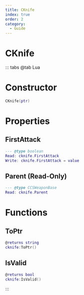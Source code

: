 ```yaml
---
title: CKnife
index: true
order: 2
category:
  - Guide
---
```


# CKnife

::: tabs
@tab Lua
# Constructor
```lua
CKnife(ptr)
```
# Properties
## FirstAttack 
```lua
--- @type boolean
Read: cknife.FirstAttack
Write: cknife.FirstAttack = value
```
## Parent (Read-Only)
```lua
--- @type CCSWeaponBase
Read: cknife.Parent
```
# Functions
## ToPtr
```lua
@returns string
cknife:ToPtr()
```
## IsValid
```lua
@returns bool
cknife:IsValid()
```

:::